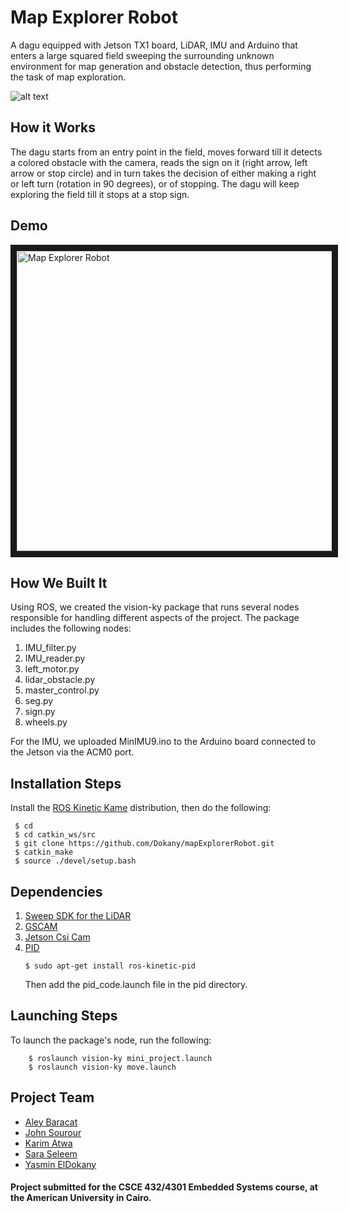 # Map Explorer Robot
A dagu equipped with Jetson TX1 board, LiDAR, IMU and Arduino that enters a large squared field sweeping the surrounding unknown environment for map generation and obstacle detection, thus performing the task of map exploration.

![alt text](https://lh3.googleusercontent.com/K4NFOGF_W8HdMejaXT-gIYBQM-Kk-eDXzCM9H4pH9UoosNK3w8Y5WZ-3_VJuq5fpbr46SiO_xEWw6a2It50WjPc5wJKY8UJgAEBITblfb7w8dnRhapsGBqrrERdTihg64ELRzHw_-JnWdk_pHSmY8KLQK4FIzgNX5p9VyS2lv3m1bQY9OO67Gh_2GahwfFVbJ2XtnnXGZWwd2aSOrT9fl93r3eJtSrjlRuE6o84hu93WPEgwOpqCsILf3pmSGnxePKc_TyJQyclSCS1CgY3gIuoqwB1iQrU21y6eQTC9vFtlmj6CgKZnXdiRDnX6tP-GfGyQSjy-XiVaX6zS2fTFwCoHO_flxERODufagusjH1fxQityjb5r-peLDHj17yqur2tf2pHWSKV1o3lmcqiiz7febHJO1C4hJ7eZpvJOnA3r5gzoCWSsS8zkD9yJq_BOXjTeCL5ZLDP0ODR-LFm4xza7pwdarBlJoqfssr784xhY4yKZ_Fq2yvy0IsKrVs8in0dTohNZ0hClOhecDgNub1fQbJOM_CLgvHb8cpyVc4frctDcxSDZa1NQaaPK-D0K_iYDg0ak1dK6UshFRhZySrqy8riuxi3OD_PrcXZVmNu3lasKGSpHCprXhWB3A0OLeXeFa6MAHRkjv0JsTZW4dRZB_ZNissrG=w1024-h768-no "Blue")

## How it Works
The dagu starts from an entry point in the field, moves forward till it detects a colored obstacle with the camera, reads the sign on it (right arrow, left arrow or stop circle) and in turn takes the decision of either making a right or left turn (rotation in 90 degrees), or of stopping. The dagu will keep exploring the field till it stops at a stop sign.

## Demo
<a href="http://www.youtube.com/watch?feature=player_embedded&v=uneVWtG7slM
" target="_blank"><img src="http://img.youtube.com/vi/uneVWtG7slM/0.jpg" 
alt="Map Explorer Robot" width="720" height="480" border="10" /></a>

## How We Built It
Using ROS, we created the vision-ky package that runs several nodes responsible for handling different aspects of the project. The package includes the following nodes:
1. IMU_filter.py
2. IMU_reader.py
3. left_motor.py
4. lidar_obstacle.py
5. master_control.py
6. seg.py
7. sign.py
9. wheels.py

For the IMU, we uploaded MinIMU9.ino to the Arduino board connected to the Jetson via the ACM0 port.

## Installation Steps
   Install the [ROS Kinetic Kame](http://wiki.ros.org/kinetic/Installation) distribution, then do the following:
```
 $ cd
 $ cd catkin_ws/src
 $ git clone https://github.com/Dokany/mapExplorerRobot.git
 $ catkin_make
 $ source ./devel/setup.bash
```

## Dependencies
1. [Sweep SDK for the LiDAR](https://github.com/scanse/sweep-ros)
2. [GSCAM](http://wiki.ros.org/gscam)
3. [Jetson Csi Cam](https://github.com/peter-moran/jetson_csi_cam)
4. [PID](http://wiki.ros.org/pid)
    ```
    $ sudo apt-get install ros-kinetic-pid
    ```
    Then add the pid_code.launch file in the pid directory.

## Launching Steps
To launch the package's node, run the following:
```
    $ roslaunch vision-ky mini_project.launch
    $ roslaunch vision-ky move.launch
```

## Project Team
- [Aley Baracat](https://github.com/alybaracat)
- [John Sourour](https://github.com/johnsourour)
- [Karim Atwa](https://github.com/karimatwa)
- [Sara Seleem](https://github.com/saraseleem)
- [Yasmin ElDokany](https://github.com/Dokany)

#### Project submitted for the CSCE 432/4301 Embedded Systems course, at the American University in Cairo.
